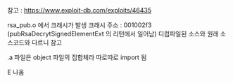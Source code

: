 참고 : https://www.exploit-db.com/exploits/46435

rsa_pub.o 에서 크래시가 발생 
크래시 주소 : 001002f3 (pubRsaDecrytSignedElementExt 의 리턴에서 일어남)
디컴파일된 소스와 원래 소스코드와 다르니 참고

.a 파일은 object 파일의 집합체라 따로따로 import 됨

E 나옴 

